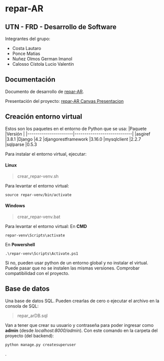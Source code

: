 # repar-AR
## UTN - FRD - Desarrollo de Software
Integrantes del grupo:
+ Costa Lautaro
+ Ponce Matias 
+ Nuñez Olmos German Imanol
+ Calosso Cístola Lucio Valentín 

## Documentación
Documento de desarrollo de [repar-AR](https://docs.google.com/document/d/1G2IEpyodNJPts4q46dArLpPztBHe5PBiio9R-SHHq9s/edit?usp=sharing).

Presentación del proyecto: [repar-AR Canvas Presentacion](https://www.canva.com/design/DAGmg2JA5QE/lCWQPSFfzHYiAkWrxTltdA/edit?utm_content=DAGmg2JA5QE&utm_campaign=designshare&utm_medium=link2&utm_source=sharebutton)

## Creación entorno virtual
Estos son los paquetes en el entorno de Python que se usa:
|Paquete                |Versión                      |
|-----------------------|-----------------------------|
|asgiref				|3.8.1
|Django					|4.2
|djangorestframework	|3.16.0
|mysqlclient			|2.2.7
|sqlparse				|0.5.3

Para instalar el entorno virtual, ejecutar:
#### Linux
> crear_repar-venv.sh

Para levantar el entorno virtual:
~~~
source repar-venv/bin/activate
~~~
#### Windows
> crear_repar-venv.bat

Para levantar el entorno virtual:
En **CMD**
~~~
repar-venv\Scripts\activate
~~~
En **Powershell**
~~~
.\repar-venv\Scripts\Activate.ps1
~~~

Si no, pueden usar python de un entorno global y no instalar el virtual.
Puede pasar que no se instalen las mismas versiones. Comprobar compatibilidad con el proyecto.

## Base de datos
Una base de datos SQL. Pueden crearlas de cero o ejecutar el archivo en la consola de SQL:
> repar_arDB.sql

Van a tener que crear su usuario y contraseña para poder ingresar como **admin** (desde *localhost:8000/admin*).
Con este comando en la carpeta del proyecto (del backend):
~~~
python manage.py createsuperuser
~~~

.
